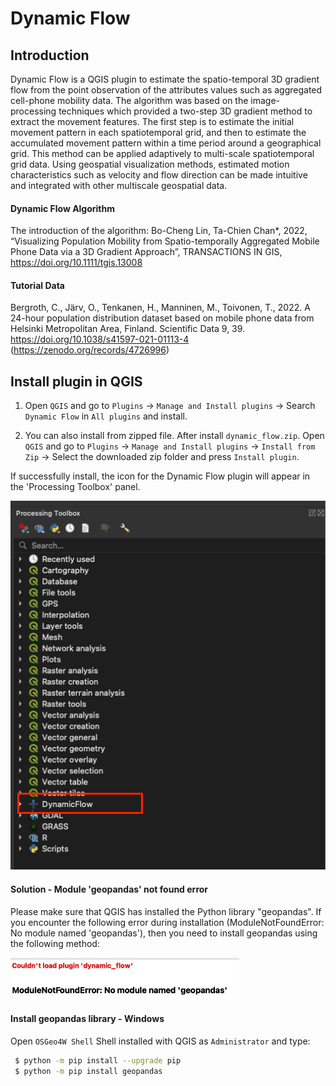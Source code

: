 # Dynamic Flow

## Introduction 
Dynamic Flow is a QGIS plugin to estimate the spatio-temporal 3D gradient flow from the point observation of the attributes values such as aggregated cell-phone mobility data. The algorithm was based on the image-processing techniques which provided a two-step 3D gradient method to extract the movement features. The first step is to estimate the initial movement pattern in each spatiotemporal grid, and then to estimate the accumulated movement pattern within a time period around a geographical grid. This method can be applied adaptively to multi-scale spatiotemporal grid data. Using geospatial visualization methods, estimated motion characteristics such as velocity and flow direction can be made intuitive and integrated with other multiscale geospatial data. 

#### Dynamic Flow Algorithm
The introduction of the algorithm: Bo-Cheng Lin, Ta-Chien Chan*, 2022, “Visualizing Population Mobility from Spatio-temporally Aggregated Mobile Phone Data via a 3D Gradient Approach”, TRANSACTIONS IN GIS, https://doi.org/10.1111/tgis.13008 

#### Tutorial Data
Bergroth, C., Järv, O., Tenkanen, H., Manninen, M., Toivonen, T., 2022. A 24-hour population distribution dataset based on mobile phone data from Helsinki Metropolitan Area, Finland. Scientific Data 9, 39. https://doi.org/10.1038/s41597-021-01113-4 (https://zenodo.org/records/4726996)

## Install plugin in QGIS
1. Open `QGIS` and go to `Plugins` -> `Manage and Install plugins` -> Search `Dynamic Flow` in `All plugins` and install.

2. You can also install from zipped file. After install `dynamic_flow.zip`. Open `QGIS` and go to `Plugins` -> `Manage and Install plugins` -> `Install from Zip` -> Select the downloaded zip folder and press `Install plugin`. 

If successfully install, the icon for the Dynamic Flow plugin will appear in the 'Processing Toolbox' panel.

![alt text](image-1.png)

#### Solution - Module 'geopandas' not found error
Please make sure that QGIS has installed the Python library "geopandas". If you encounter the following error during installation (ModuleNotFoundError: No module named 'geopandas'), then you need to install geopandas using the following method:

![alt text](image.png)

#### Install geopandas library - Windows
Open `OSGeo4W Shell` Shell installed with QGIS as `Administrator` and type:
```sh
 $ python -m pip install --upgrade pip
 $ python -m pip install geopandas
```